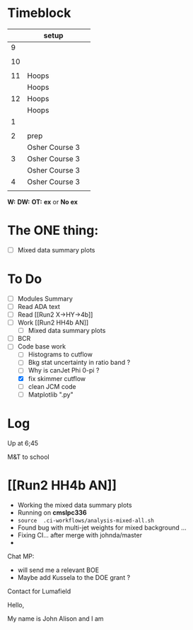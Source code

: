 # Timeblock

|     | setup          |     |
| --- | -------------- | --- |
| 9   |                |     |
|     |                |     |
| 10  |                |     |
|     |                |     |
| 11  | Hoops          |     |
|     | Hoops          |     |
| 12  | Hoops          |     |
|     | Hoops          |     |
| 1   |                |     |
|     |                |     |
| 2   | prep           |     |
|     | Osher Course 3 |     |
| 3   | Osher Course 3 |     |
|     | Osher Course 3 |     |
| 4   | Osher Course 3 |     |
|     |                |     |

**W:**
**DW:**
**OT:**
**ex** or **No ex**

# The ONE thing: 
- [ ] Mixed data summary plots


# To Do
- [ ] Modules Summary
- [ ] Read ADA text
- [ ] Read [[Run2 X->HY->4b]]
- [ ]  Work [[Run2 HH4b AN]]
	 - [ ] Mixed data summary plots
- [ ] BCR
- [ ] Code base work
	- [ ] Histograms to cutflow
	- [ ] Bkg stat uncertainty in ratio band ?
	- [ ] Why is canJet Phi 0-pi ?
	- [x] fix skimmer cutflow
	- [ ] clean JCM code
	- [ ] Matplotlib ".py"

# Log

Up at 6;45 

M&T to school


# [[Run2 HH4b AN]]
- Working the mixed data summary plots
- Running on **cmslpc336**
- `source  .ci-workflows/analysis-mixed-all.sh`
- Found bug with multi-jet weights for mixed background ... 
- Fixing CI... after merge with johnda/master
- 


Chat MP: 
- will send me a relevant BOE
- Maybe add Kussela to the DOE grant ?


Contact for Lumafield 

Hello,  

  My name is John Alison and I am 